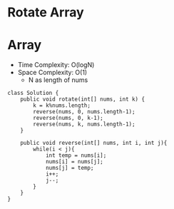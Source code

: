 # Rotate Array
# Array
* Time Complexity: O(logN)
* Space Complexity: O(1)
	* N as length of nums
```
class Solution {
    public void rotate(int[] nums, int k) {
        k = k%nums.length;
        reverse(nums, 0, nums.length-1);
        reverse(nums, 0, k-1);
        reverse(nums, k, nums.length-1);
    }

    public void reverse(int[] nums, int i, int j){
        while(i < j){
            int temp = nums[i];
            nums[i] = nums[j];
            nums[j] = temp;
            i++;
            j--;
        }
    }
}
```